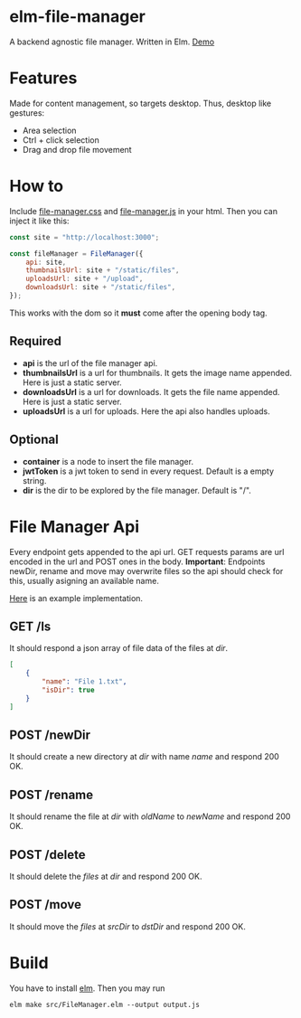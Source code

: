 # elm-file-manager
A backend agnostic file manager. Written in Elm. [Demo](http://jakeactually.com:3000/static/index.html)

# Features
Made for content management, so targets desktop. Thus, desktop like gestures:
- Area selection
- Ctrl + click selection
- Drag and drop file movement

# How to
Include [file-manager.css](https://github.com/jakeactually/elm-file-manager/blob/master/dist/file-manager.css) and [file-manager.js](https://github.com/jakeactually/elm-file-manager/blob/master/dist/file-manager.js) in your html. Then you can inject it like this:

```javascript
const site = "http://localhost:3000";

const fileManager = FileManager({
    api: site,
    thumbnailsUrl: site + "/static/files",
    uploadsUrl: site + "/upload",
    downloadsUrl: site + "/static/files",
});
```

This works with the dom so it **must** come after the opening body tag.

## Required
- **api** is the url of the file manager api.
- **thumbnailsUrl** is a url for thumbnails. It gets the image name appended. Here is just a static server.
- **downloadsUrl** is a url for downloads. It gets the file name appended. Here is just a static server.
- **uploadsUrl** is a url for uploads. Here the api also handles uploads.

## Optional
- **container** is a node to insert the file manager.
- **jwtToken** is a jwt token to send in every request. Default is a empty string.
- **dir** is the dir to be explored by the file manager. Default is "/".

# File Manager Api
Every endpoint gets appended to the api url. GET requests params are url encoded in the url and POST ones in the body. **Important**: Endpoints newDir, rename and move may overwrite files so the api should check for this, usually asigning an available name.

[Here](https://github.com/jakeactually/elm-file-manager-demo/blob/master/app/Main.hs) is an example implementation.

## GET /ls
It should respond a json array of file data of the files at _dir_.

```json
[
    {
        "name": "File 1.txt",
        "isDir": true
    }
]
```

## POST /newDir
It should create a new directory at _dir_ with name _name_ and respond 200 OK.

## POST /rename
It should rename the file at _dir_ with _oldName_ to _newName_ and respond 200 OK.

## POST /delete
It should delete the _files_ at _dir_ and respond 200 OK.

## POST /move
It should move the _files_ at _srcDir_ to _dstDir_ and respond 200 OK.

# Build
You have to install [elm](https://elm-lang.org/).
Then you may run

```
elm make src/FileManager.elm --output output.js
```
